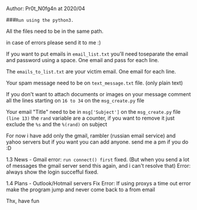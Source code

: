 Author: Pr0t_N0fg4n at 2020/04

###```Run using the python3.```

All the files need to be in the same path.

in case of errors please send it to me :)

If you want to put emails in ```email_list.txt``` you'll need toseparate the email and password using a space. One email and pass for each line.

The ```emails_to_list.txt``` are your victim email. One email for each line.

Your spam message need to be on ```text_message.txt``` file. (only plain text)

If you don't want to attach documents or images on your message comment all the lines starting on ```16 to 34``` on the ```msg_create.py``` file

Your email "Title" need to be in ```msg['Subject']``` on the ```msg_create.py``` file ```(line 13)```
the ```rand``` variable are a counter, if you want to remove it just exclude the ```%s``` and the ```%(rand)``` on subject


For now i have add only the gmail, rambler (russian email service) and yahoo servers but if you want you can add anyone. send me a pm if you do :D


1.3 News -
	Gmail error: ```run connect() first``` fixed. (But when you send a lot of messages the gmail server send this again, and i can't resolve that)
	Error: always show the login succefful fixed.
	
	
1.4 Plans -
	Outlook/Hotmail servers
	Fix Error: If using proxys a time out error make the program jump and never come back to a from email 

Thx, have fun